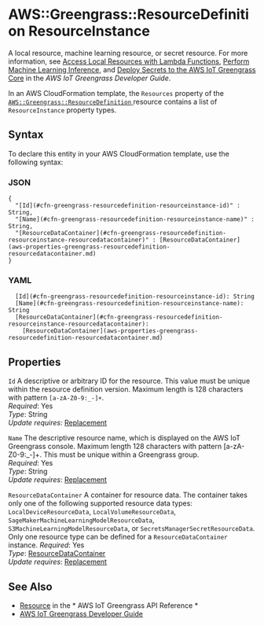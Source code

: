 # AWS::Greengrass::ResourceDefinition ResourceInstance<a name="aws-properties-greengrass-resourcedefinition-resourceinstance"></a>

<a name="aws-properties-greengrass-resourcedefinition-resourceinstance-description"></a>A local resource, machine learning resource, or secret resource\. For more information, see [Access Local Resources with Lambda Functions](https://docs.aws.amazon.com/greengrass/latest/developerguide/access-local-resources.html), [Perform Machine Learning Inference](https://docs.aws.amazon.com/greengrass/latest/developerguide/ml-inference.html), and [Deploy Secrets to the AWS IoT Greengrass Core](https://docs.aws.amazon.com/greengrass/latest/developerguide/secrets.html) in the *AWS IoT Greengrass Developer Guide*\.

<a name="aws-properties-greengrass-resourcedefinition-resourceinstance-inheritance"></a> In an AWS CloudFormation template, the `Resources` property of the [ `AWS::Greengrass::ResourceDefinition` ](https://docs.aws.amazon.com/AWSCloudFormation/latest/UserGuide/aws-resource-greengrass-resourcedefinition.html) resource contains a list of `ResourceInstance` property types\.

## Syntax<a name="aws-properties-greengrass-resourcedefinition-resourceinstance-syntax"></a>

To declare this entity in your AWS CloudFormation template, use the following syntax:

### JSON<a name="aws-properties-greengrass-resourcedefinition-resourceinstance-syntax.json"></a>

```
{
  "[Id](#cfn-greengrass-resourcedefinition-resourceinstance-id)" : String,
  "[Name](#cfn-greengrass-resourcedefinition-resourceinstance-name)" : String,
  "[ResourceDataContainer](#cfn-greengrass-resourcedefinition-resourceinstance-resourcedatacontainer)" : [ResourceDataContainer](aws-properties-greengrass-resourcedefinition-resourcedatacontainer.md)
}
```

### YAML<a name="aws-properties-greengrass-resourcedefinition-resourceinstance-syntax.yaml"></a>

```
  [Id](#cfn-greengrass-resourcedefinition-resourceinstance-id): String
  [Name](#cfn-greengrass-resourcedefinition-resourceinstance-name): String
  [ResourceDataContainer](#cfn-greengrass-resourcedefinition-resourceinstance-resourcedatacontainer): 
    [ResourceDataContainer](aws-properties-greengrass-resourcedefinition-resourcedatacontainer.md)
```

## Properties<a name="aws-properties-greengrass-resourcedefinition-resourceinstance-properties"></a>

`Id`  <a name="cfn-greengrass-resourcedefinition-resourceinstance-id"></a>
A descriptive or arbitrary ID for the resource\. This value must be unique within the resource definition version\. Maximum length is 128 characters with pattern `[a-zA-Z0-9:_-]+`\.  
*Required*: Yes  
*Type*: String  
*Update requires*: [Replacement](https://docs.aws.amazon.com/AWSCloudFormation/latest/UserGuide/using-cfn-updating-stacks-update-behaviors.html#update-replacement)

`Name`  <a name="cfn-greengrass-resourcedefinition-resourceinstance-name"></a>
The descriptive resource name, which is displayed on the AWS IoT Greengrass console\. Maximum length 128 characters with pattern \[a\-zA\-Z0\-9:\_\-\]\+\. This must be unique within a Greengrass group\.  
*Required*: Yes  
*Type*: String  
*Update requires*: [Replacement](https://docs.aws.amazon.com/AWSCloudFormation/latest/UserGuide/using-cfn-updating-stacks-update-behaviors.html#update-replacement)

`ResourceDataContainer`  <a name="cfn-greengrass-resourcedefinition-resourceinstance-resourcedatacontainer"></a>
A container for resource data\. The container takes only one of the following supported resource data types: `LocalDeviceResourceData`, `LocalVolumeResourceData`, `SageMakerMachineLearningModelResourceData`, `S3MachineLearningModelResourceData`, or `SecretsManagerSecretResourceData`\.  
Only one resource type can be defined for a `ResourceDataContainer` instance\.
*Required*: Yes  
*Type*: [ResourceDataContainer](aws-properties-greengrass-resourcedefinition-resourcedatacontainer.md)  
*Update requires*: [Replacement](https://docs.aws.amazon.com/AWSCloudFormation/latest/UserGuide/using-cfn-updating-stacks-update-behaviors.html#update-replacement)

## See Also<a name="aws-properties-greengrass-resourcedefinition-resourceinstance--seealso"></a>
+  [Resource](https://docs.aws.amazon.com/greengrass/latest/apireference/definitions-resource.html) in the * AWS IoT Greengrass API Reference * 
+  [AWS IoT Greengrass Developer Guide](https://docs.aws.amazon.com/greengrass/latest/developerguide/) 